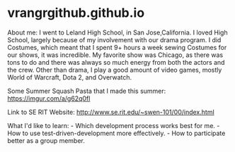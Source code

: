 # vrangrgithub.github.io
About me: 
        I went to Leland High School, in San Jose,California. I loved High School, largely because of my involvement with our drama program. I did Costumes, which meant that I spent 
        9+ hours a week sewing Costumes for our shows, it was incredible. My favorite show was Chicago, as there was tons to do and there was always so much energy from both the actors
        and the crew. Other than drama, I play a good amount of video games, mostly World of Warcraft, Dota 2, and Overwatch. 

Some Summer Squash Pasta that I made this summer:
https://imgur.com/a/g62q0fl

Link to SE RIT Website:
http://www.se.rit.edu/~swen-101/00/index.html

What I'd like to learn: 
        - Which development process works best for me.
        - How to use test-driven-development more effectively. 
        - How to participate better as a group member.
